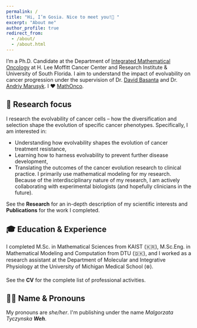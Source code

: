 ```yaml
---
permalink: /
title: "Hi, I’m Gosia. Nice to meet you!👋 "
excerpt: "About me"
author_profile: true
redirect_from: 
  - /about/
  - /about.html
---
```



I’m a Ph.D. Candidate at the Department of [Integrated Mathematical Oncology](https://www.moffitt.org/research-science/divisions-and-departments/quantitative-science/integrated-mathematical-oncology/) at H. Lee Moffitt Cancer Center and Research Institute & University of South Florida. I aim to understand the impact of evolvability on cancer progression under the supervision of Dr. [David Basanta](https://www.moffitt.org/research-science/researchers/david-basanta-gutierrez/) and Dr. [Andriy Marusyk](https://www.moffitt.org/research-science/researchers/andriy-marusyk/). I ❤️ [MathOnco](https://mathematical-oncology.org/). 


## 🧬 Research focus 

I research the evolvability of cancer cells – how the diversification and selection shape the evolution of specific cancer phenotypes. Specifically, I am interested in:
* Understanding how evolvability shapes the evolution of cancer treatment resistance,
* Learning how to harness evolvability to prevent further disease development,
* Translating the outcomes of the cancer evolution research to clinical practice.
I primarily use mathematical modeling for my research. Because of the interdisciplinary nature of my research, I am actively collaborating with experimental biologists (and hopefully clinicians in the future).

See the **Research** for an in-depth description of my scientific interests and **Publications** for the work I completed. 

## 🎓 Education & Experience  
I completed M.Sc. in Mathematical Sciences from KAIST (🇰🇷), M.Sc.Eng. in Mathematical Modeling and Computation from DTU (🇩🇰), and I worked as a research assistant at the Department of Molecular and Integrative Physiology at the University of Michigan Medical School (❄️). 

See the **CV** for the complete list of professional activities. 


## 👩‍🎓 Name & Pronouns 
My pronouns are _she/her_. I'm publishing under the name _Malgorzata Tyczynska **Weh**_. 
